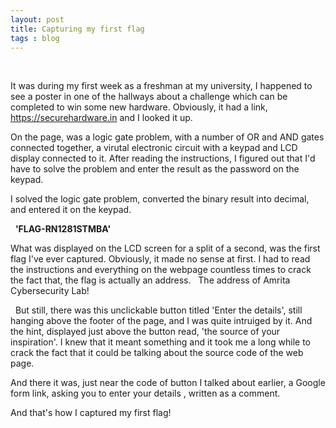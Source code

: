 ```yaml
---
layout: post 
title: Capturing my first flag
tags : blog
---
```

&nbsp;

It was during my first week as a freshman at my university, I happened to see a poster in one of the hallways about a challenge which can be completed to win some new hardware. Obviously, it had a link, <https://securehardware.in> and I looked it up.
&nbsp;

On the page, was a logic gate problem, with a number of OR and AND gates connected together, a virutal electronic circuit with a keypad and LCD display connected to it. After reading the instructions, I figured out that I'd have to solve the problem and enter the result as the password on the keypad.
&nbsp;

I solved the logic gate problem, converted the binary result into decimal, and entered it on the keypad.

&nbsp;
**'FLAG-RN1281STMBA'**

What was displayed on the LCD screen for a split of a second, was the first flag I've ever captured. Obviously, it made no sense at first. I had to read the instructions and everything on the webpage countless times to crack the fact that, the flag is actually an address. &nbsp;
The address of Amrita Cybersecurity Lab!

&nbsp;
But still, there was this unclickable button titled 'Enter the details', still hanging above the footer of the page, and I was quite intruiged by it. And the hint, displayed just above the button read, 'the source of your inspiration'.
I knew that it meant something and it took me a long while to crack the fact that it could be talking about the source code of the web page.
&nbsp;

And there it was, just near the code of button I talked about earlier, a Google form link, asking you to enter your details , written as a comment.
&nbsp;

And that's how I captured my first flag!




